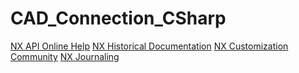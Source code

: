 # CAD_Connection_CSharp

[NX API Online Help]([url](https://support.sw.siemens.com/en-US/))
[NX Historical Documentation]([url](https://www.sw.siemens.com/en-US/support-services/historical/))
[NX Customization Community]([url](https://community.sw.siemens.com/s/topic/0TO4O000000MiiWWAS/nx-customization-and-programming))
[NX Journaling]([url](https://nxjournaling.com/))
